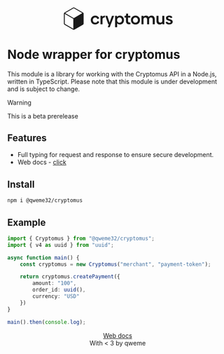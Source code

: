 <center><svg width="50%" fill="none" viewBox="0 0 234 48"><path fill="currentColor" d="M69.472 36.676c4.785 0 7.792-3.004 8.613-5.735l-3.896-1.57c-.581 2.048-2.29 3.448-4.614 3.448-2.905 0-5.16-2.185-5.16-5.53s2.255-5.53 5.126-5.53c2.324 0 3.964 1.4 4.545 3.482l3.896-1.536c-.82-2.799-3.828-5.803-8.51-5.803-5.433 0-9.398 4.096-9.398 9.421 0 5.325 4.033 9.353 9.398 9.353Zm15.283-16.384v-2.014h-4.1v17.988h4.34v-10.24c0-2.423 1.982-4.096 5.126-4.096v-4.062c-2.256 0-4.135.99-5.365 2.424Zm20.287-2.014-5.093 14.507-4.647-14.507h-4.478l6.357 17.988h1.367l-2.46 6.11h4.272l2.323-6.11 6.87-17.988h-4.511Zm16.732-.41c-2.563 0-4.647 1.024-6.049 2.765v-2.355h-4.032v24.098h4.34v-8.021c1.367 1.467 3.281 2.32 5.639 2.32 5.16 0 8.92-4.027 8.92-9.386 0-5.393-3.657-9.42-8.818-9.42Zm-.683 14.985c-3.11 0-5.229-2.287-5.229-5.564s2.119-5.564 5.229-5.564c2.973 0 5.16 2.355 5.16 5.564 0 3.174-2.187 5.564-5.16 5.564Zm20.226 3.413h2.837v-3.789h-1.982c-1.948 0-3.008-1.126-3.008-3.208v-7.27h4.853v-3.721h-4.716v-4.676h-4.238v2.833c0 1.228-.581 1.843-1.777 1.843h-1.64v3.72h3.144v7.749c0 3.96 2.221 6.52 6.527 6.52Zm13.632.41c5.605 0 9.604-4.028 9.604-9.387 0-5.393-3.999-9.42-9.604-9.42-5.639 0-9.603 4.027-9.603 9.42 0 5.359 3.964 9.387 9.603 9.387Zm.034-3.857c-3.144 0-5.297-2.321-5.297-5.53 0-3.243 2.153-5.53 5.297-5.53 3.11 0 5.195 2.287 5.195 5.496 0 3.243-2.119 5.564-5.195 5.564Zm34.004-14.951c-3.041 0-5.092 1.263-6.083 2.936-1.025-1.878-2.837-2.936-5.707-2.936-2.427 0-4.306 1.024-5.434 2.39v-1.98h-4.101v17.954h4.34V25.343c.034-1.706 1.401-3.584 3.862-3.618 2.426 0 3.759 1.81 3.759 4.165v10.342h4.34V25.343c.035-1.672 1.367-3.584 3.862-3.618 2.427 0 3.725 1.843 3.725 4.165v10.342h4.341V25.105c0-4.062-2.427-7.237-6.904-7.237Zm22.846.41v10.888c0 1.98-1.572 3.619-3.999 3.653-2.426 0-3.964-1.605-3.964-3.926V18.278h-4.34v11.161c0 4.165 2.46 7.237 7.04 7.237 2.324 0 4.272-.99 5.536-2.39v1.98h4.067V18.278h-4.34Zm14.717 18.398c4.511 0 7.45-2.117 7.45-5.7 0-6.588-9.877-4.711-9.877-7.988 0-1.092.855-1.775 2.461-1.775 1.504 0 2.563.649 3.042 2.014l3.793-1.468c-.752-2.457-3.281-3.89-6.767-3.89-4.237 0-6.972 2.047-6.972 5.324 0 6.178 9.877 4.54 9.877 8.09 0 1.263-1.093 1.98-2.836 1.98-2.188 0-3.589-.99-4.101-2.663l-3.794 1.468c.991 3.038 3.828 4.608 7.724 4.608ZM43.535 11.345 25.277.817a2.688 2.688 0 0 0-2.675 0L4.344 11.345a2.676 2.676 0 0 0-1.34 2.317v21.055c0 .951.513 1.837 1.34 2.317l18.258 10.528a2.67 2.67 0 0 0 1.34.356c.471 0 .933-.125 1.34-.356L43.54 37.034a2.676 2.676 0 0 0 1.34-2.316V13.662c0-.95-.513-1.837-1.34-2.317h-.005ZM24.353 22.884a.828.828 0 0 1-.827 0L5.776 12.65l17.75-10.23a.85.85 0 0 1 .827 0l17.75 10.232-17.75 10.233Zm-1.751 1.596c.13.074.268.139.416.19v20.99L5.268 35.433a.831.831 0 0 1-.416-.715v-20.47l17.75 10.232Z"></path></svg></center>


# Node wrapper for cryptomus

This module is a library for working with the Cryptomus API in a Node.js, written in TypeScript. Please note that this module is under development and is subject to change.

> [!WARNING]  
> This is a beta prerelease

## Features

- Full typing for request and response to ensure secure development.
- Web docs - <a href="https://qweme32.github.io/cryptomus">click</a>

## Install
```bash
npm i @qweme32/cryptomus
```

## Example
```ts
import { Cryptomus } from "@qweme32/cryptomus";
import { v4 as uuid } from "uuid";

async function main() {
    const cryptomus = new Cryptomus("merchant", "payment-token");

    return cryptomus.createPayment({
        amount: "100",
        order_id: uuid(),
        currency: "USD"
    })
}

main().then(console.log);
```

<center><a href="https://qweme32.github.io/cryptomus">Web docs</a><br>With < 3 by qweme</center>
